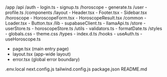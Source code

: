 /app
  /api
    /auth
      - login.ts
      - signup.ts
    /horoscope
      - generate.ts
    /user
      - profile.ts
  /components
    /layout
      - Header.tsx
      - Footer.tsx
      - Sidebar.tsx
    /horoscope
      - HoroscopeForm.tsx
      - HoroscopeResult.tsx
    /common
      - Loader.tsx
      - Button.tsx
  /lib
    - supabaseClient.ts
    - llamaApi.ts
  /store
    - userStore.ts
    - horoscopeStore.ts
  /utils
    - validators.ts
    - formatDate.ts
  /styles
    - globals.css
    - theme.css
  /types
    - index.d.ts
  /hooks
    - useAuth.ts
    - useHoroscope.ts
  - page.tsx (main entry page)
  - layout.tsx (app-wide layout)
  - error.tsx (global error boundary)

.env.local
next.config.js
tailwind.config.js
package.json
README.md
